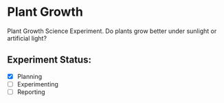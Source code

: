 # Plant Growth
Plant Growth Science Experiment. Do plants grow better under sunlight or artificial light?

## Experiment Status:

- [x] Planning
- [ ] Experimenting
- [ ] Reporting
